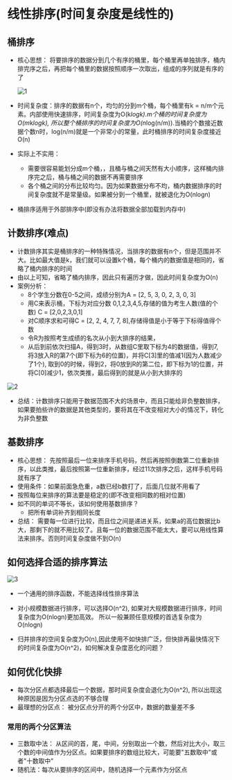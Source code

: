 # 线性排序(时间复杂度是线性的)

## 桶排序

* 核心思想： 将要排序的数据分到几个有序的桶里，每个桶里再单独排序，桶内排完序之后，再把每个桶里的数据按照顺序一次取出，组成的序列就是有序的了

  ![1]()

* 时间复杂度：排序的数据有n个，均匀的分到m个桶，每个桶里有k = n/m个元素。内部使用快速排序，时间复杂度为O(k*logk).m个桶的时间复杂度为O(m*k*logk), 所以整个桶排序的时间复杂度为O(n*log(n/m)).当桶的个数接近数据个数n时，log(n/m)就是一个非常小的常量，此时桶排序的时间复杂度接近O(n)

* 实际上不实用：

  * 需要很容易能划分成m个桶，，且桶与桶之间天然有大小顺序，这样桶内排序完之后，桶与桶之间的数据不再需要排序
  * 各个桶之间的分布比较均匀。因为如果数据分布不均，桶内数据排序的时间复杂度就不是常量级。如果被分到一个桶里，就被退化为O(nlogn)

* 桶排序适用于外部排序中(即没有办法将数据全部加载到内存中)

## 计数排序(难点)

* 计数排序其实是桶排序的一种特殊情况，当排序的数据有n个，但是范围并不大。比如最大值是k，我们就可以设置k个桶，每个桶内的数据值是相同的，省略了桶内排序的时间
* 由以上可知，省略了桶内排序，因此只有遍历才做，因此时间复杂度为O(n)
* 案例分析：
  * 8个学生分数在0-5之间，成绩分别为A = [2, 5, 3, 0, 2, 3, 0, 3]
  * 用C来表示桶，下标为对应分数 0,1,2,3,4,5,存储的值为考生人数(值的个数) C = [2,0,2,3,0,1]
  *  对C顺序求和可得C = [2, 2, 4, 7, 7, 8],存储得值是小于等于下标得值得个数
  * 令R为按照考生成绩的名次从小到大排序的结果，
  * 从后到前依次扫描A，得到3时，从数组C里取下标为4的数据值，得到7, 将3放入R的第7个(即下标为6的位置)，并将C[3]里的值减1(因为人数减少了1个), 取到0的时候，得到2，将0放到R的第二位，即下标为1的位置，并将C[0]减少1，依次类推，最后得到的就是从小到大排序的

![2]()

* 总结：计数排序只能用于数据范围不大的场景中，而且只能给非负整数排序，如果要拍些许的数据是其他类型的，要将其在不改变相对大小的情况下，转化为非负整数

## 基数排序

* 核心思想： 先按照最后一位来排序手机号码，然后再按照倒数第二位重新排序，以此类推，最后按照第一位重新排序，经过11次排序之后，这样手机号码就有序了
* 使用条件：如果前面急危重，a数已经b数打了，后面几位就不用看了
* 按照每位来排序的算法要是稳定的(即不改变相同数的相对位置)
* 如不同的单词不等长，该如何使用基数排序？
  * 把所有单词补齐到相同长度
* 总结： 需要每一位进行比较，而且位之间是递进关系，如果a的高位数据比b大，那剩下的就不用比较了。且每一位的数据范围不能太大，要可以用线性算法来排序。否则时间复杂度做不到O(n)

## 如何选择合适的排序算法

![3]()

* 一个通用的排序函数，不能选择线性排序算法
* 对小规模数据进行排序，可以选择O(n^2), 如果对大规模数据进行排序，时间复杂度为O(nlogn)更加高效。 所以一般兼顾任意规模的首选复杂度为O(nlogn)

* 归并排序的空间复杂度为O(n),因此使用不如快排广泛，但快排再最快情况下的时间复杂度为O(n^2)，如何解决复杂度恶化的问题？

## 如何优化快排

* 每次分区点都选择最后一个数据，那时间复杂度会退化为O(n^2), 所以出现这种原因是因为分区点选的不够合理
* 最理想的分区点： 被分区点分开的两个分区中，数据的数量差不多

### 常用的两个分区算法

* 三数取中法： 从区间的首，尾，中间，分别取出一个数，然后对比大小，取三个数的中间值作为分区点。如果要排序的数组比较大，可能要"五数取中"或者"十数取中"
* 随机法：每次从要排序的区间中，随机选择一个元素作为分区点